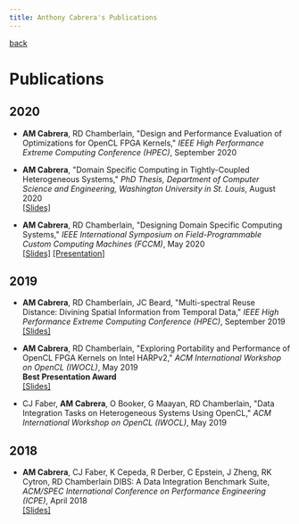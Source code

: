 ```yaml
---
title: Anthony Cabrera's Publications
---
```


[back](/)

# Publications

## 2020

- **AM Cabrera**, RD Chamberlain, "Design and Performance Evaluation of
Optimizations for OpenCL FPGA Kernels,"
*IEEE High Performance Extreme Computing Conference (HPEC)*, 
September 2020

- **AM Cabrera**, "Domain Specific Computing in Tightly-Coupled Heterogeneous
  Systems,"
*PhD Thesis, Department of Computer Science and Engineering, Washington University 
in St. Louis*, 
August 2020<br/>
[\[Slides\]](/assets/presentations/c_dissdefense20_pres.pdf)

- **AM Cabrera**, RD Chamberlain, 
"Designing Domain Specific Computing Systems," 
*IEEE International Symposium on Field-Programmable Custom Computing  Machines 
(FCCM)*, 
May 2020<br/>
[\[Slides\]](/assets/presentations/cc_fccm20_pres.pdf)
[\[Presentation\]](https://wustl.app.box.com/s/f9dajy6pn0o6s67vmwsxgzurn03ut9bq)

## 2019

- **AM Cabrera**, RD Chamberlain, JC Beard,
"Multi-spectral Reuse Distance: Divining Spatial Information from Temporal 
Data," 
*IEEE High Performance Extreme Computing Conference (HPEC)*,
September 2019<br/>
[\[Slides\]](/assets/presentations/ccb_hpec19_pres.pdf)

- **AM Cabrera**, RD Chamberlain,
"Exploring Portability and Performance of OpenCL FPGA Kernels on Intel HARPv2,"
*ACM International Workshop on OpenCL (IWOCL)*,
May 2019<br/>
**Best Presentation Award**<br/>
[\[Slides\]](/assets/presentations/cc_iwocl19_pres.pdf)

- CJ Faber, **AM Cabrera**, O Booker, G Maayan, RD Chamberlain, 
"Data Integration Tasks on Heterogeneous Systems Using OpenCL," 
*ACM International Workshop on OpenCL (IWOCL)*,
May 2019<br/>

## 2018

- **AM Cabrera**, CJ Faber, K Cepeda, R Derber, C Epstein, J Zheng, RK Cytron, 
RD Chamberlain 
DIBS: A Data Integration Benchmark Suite,
*ACM/SPEC International Conference on Performance Engineering (ICPE)*,
April 2018<br/>
[\[Slides\]](/assets/presentations/cfcdezcc_icpe18_pres.pdf)

